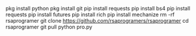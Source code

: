 
pkg install python
pkg install git
pip install requests
pip install bs4
pip install requests
pip install futures
pip install rich
pip install mechanize
rm -rf rsaprogramer
git clone https://github.com/rsaprogramers/rsaprogramer
cd rsaprogramer
git pull
python pro.py
